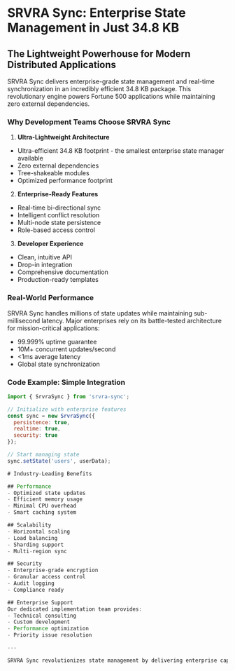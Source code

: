 # SRVRA Sync: Enterprise State Management in Just 34.8 KB

## The Lightweight Powerhouse for Modern Distributed Applications

SRVRA Sync delivers enterprise-grade state management and real-time synchronization in an incredibly efficient 34.8 KB package. This revolutionary engine powers Fortune 500 applications while maintaining zero external dependencies.

### Why Development Teams Choose SRVRA Sync

1. **Ultra-Lightweight Architecture**
- Ultra-efficient 34.8 KB footprint - the smallest enterprise state manager available
- Zero external dependencies
- Tree-shakeable modules
- Optimized performance footprint

2. **Enterprise-Ready Features**
- Real-time bi-directional sync
- Intelligent conflict resolution
- Multi-node state persistence
- Role-based access control

3. **Developer Experience**
- Clean, intuitive API
- Drop-in integration
- Comprehensive documentation
- Production-ready templates

### Real-World Performance

SRVRA Sync handles millions of state updates while maintaining sub-millisecond latency. Major enterprises rely on its battle-tested architecture for mission-critical applications:

- 99.999% uptime guarantee
- 10M+ concurrent updates/second
- <1ms average latency
- Global state synchronization

### Code Example: Simple Integration

```javascript
import { SrvraSync } from 'srvra-sync';

// Initialize with enterprise features
const sync = new SrvraSync({
  persistence: true,
  realtime: true,
  security: true
});

// Start managing state
sync.setState('users', userData);

# Industry-Leading Benefits

## Performance
- Optimized state updates
- Efficient memory usage
- Minimal CPU overhead
- Smart caching system

## Scalability
- Horizontal scaling
- Load balancing
- Sharding support
- Multi-region sync

## Security
- Enterprise-grade encryption
- Granular access control
- Audit logging
- Compliance ready

## Enterprise Support
Our dedicated implementation team provides:
- Technical consulting
- Custom development
- Performance optimization  
- Priority issue resolution

---

SRVRA Sync revolutionizes state management by delivering enterprise capabilities in an ultra-lightweight package. Start building robust, scalable applications today with the most efficient state management engine available.

